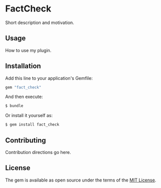 # FactCheck
Short description and motivation.

## Usage
How to use my plugin.

## Installation
Add this line to your application's Gemfile:

```ruby
gem "fact_check"
```

And then execute:
```bash
$ bundle
```

Or install it yourself as:
```bash
$ gem install fact_check
```

## Contributing
Contribution directions go here.

## License
The gem is available as open source under the terms of the [MIT License](https://opensource.org/licenses/MIT).
